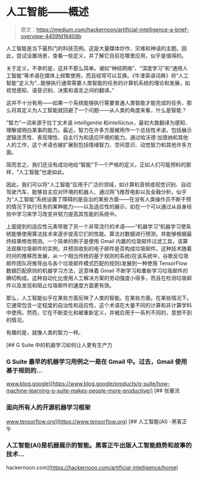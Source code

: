 # 人工智能——概述

> 原文：<https://medium.com/hackernoon/artificial-intelligence-a-brief-overview-4459fd16408b>

人工智能是当下最热门的科技范例。这是大量媒体炒作、灾难和神话的主题。因此，尝试设置场景，查看一些定义，并了解它目前在哪里应用，似乎是值得的。

关于定义，不幸的是，这并不那么简单。诸如“神经网络”、“深度学习”和“通用人工智能”等术语在媒体上频繁使用，而且经常可以互换。《牛津英语词典》将“人工智能”定义为“…能够执行通常需要人类智能的任务的计算机系统的理论和发展，如视觉感知、语音识别、决策和语言之间的翻译。”

这并不十分有用——如果一个系统能够执行需要普通人类智能才能完成的任务，那么将其定义为人工智能就回避了一个问题——从人类的角度来看，什么是智能？

“智力”一词来源于拉丁文术语 *intelligentia* 和*intellüctus*，最初大致翻译为感知、理解或明白某事的能力。最近，智力在许多方面被用作一个总括性术语，包括展示逻辑连贯性、表现理性、自主行为和适应环境的能力。通过哈沃德·加德纳和其他人的工作，这个术语也被扩展到包括情绪智力、空间意识、动觉智力和其他许多方面。

简而言之，我们还没有成功地给“智能”下一个严格的定义，正如人们可能预料的那样，“人工智能”也是如此。

因此，我们可以将“人工智能”应用于广泛的领域，如计算机音频或视觉识别、自动驾驶汽车、能够自主应对环境的机器人、通过网飞推荐电影以及金融分析。似乎为“人工智能”系统设置了障碍的是自治的某些方面——在没有人类操作员不断干预的情况下执行任务的某种能力——以及适应性的展示，如在一个可以通过从自身经验中学习来学习改变并努力提高其性能的系统中。

上面提到的适应性元素导致了另一个非常流行的术语——“机器学习”机器学习使系统能够使用算法技术来逐步提高它们的性能。算法对数据进行预测，并能够根据最终结果修改预测。一个简单的例子是使用 Gmail 内置的垃圾邮件过滤工具，该算法观察垃圾邮件的实例，并预测收到的电子邮件是否构成垃圾邮件。这种技术随着时间的推移而发展，从一个相当传统的基于规则的系统(在该系统中，谷歌反垃圾邮件团队将推导出与各个垃圾邮件模式匹配的规则)发展到一种使用 TensorFlow 数据匹配原则的机器学习方法，这意味着 Gmail 不断学习和重新学习垃圾邮件的确切构成。这种自动化比使用人工解决方案的劳动强度小得多，而且在检测垃圾邮件以及发现和阻止垃圾邮件的速度方面更有效。

那么，人工智能似乎在某些方面反映了人类的智能。在某些方面。在某些情况下。它通常包含一定程度的自治性和适应性，这个术语在大量不同的计算和非计算学科中使用。然而，它在不断变化和被重新定义，并被应用于一系列不同的，意想不到的情况。

有趣的是，就像人类的智力一样。

[](https://www.blog.google/products/g-suite/how-machine-learning-g-suite-makes-people-more-productive/) [## G Suite 中的机器学习如何让人更有生产力

### G Suite 最早的机器学习用例之一是在 Gmail 中。过去，Gmail 使用基于规则的…

www.blog.google](https://www.blog.google/products/g-suite/how-machine-learning-g-suite-makes-people-more-productive/) [](https://www.tensorflow.org) [## 张量流

### 面向所有人的开源机器学习框架

www.tensorflow.org](https://www.tensorflow.org) [](https://hackernoon.com/artificial-intelligence/home) [## 人工智能(AI) -黑客正午

### 人工智能(AI)是机器展示的智能。黑客正午出版人工智能趋势和故事的技术…

hackernoon.com](https://hackernoon.com/artificial-intelligence/home)